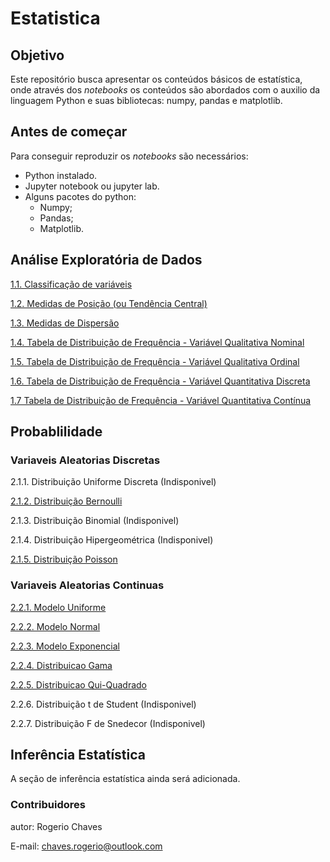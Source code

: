 # Estatistica

## Objetivo
Este repositório busca apresentar os conteúdos básicos de estatística, onde através dos _notebooks_ os conteúdos são abordados com o auxilio da linguagem Python e suas bibliotecas: numpy, pandas e matplotlib.

## Antes de começar
Para conseguir reproduzir os _notebooks_ são necessários:

- Python instalado.
- Jupyter notebook ou jupyter lab.
- Alguns pacotes do python:
  -  Numpy;
  -  Pandas;
  -  Matplotlib.

## Análise Exploratória de Dados
[1.1. Classificação de variáveis]()

[1.2. Medidas de Posição (ou Tendência Central)]()

[1.3. Medidas de Dispersão]()

[1.4. Tabela de Distribuição de Frequência - Variável Qualitativa Nominal]()

[1.5. Tabela de Distribuição de Frequência - Variável Qualitativa Ordinal]()

[1.6. Tabela de Distribuição de Frequência - Variável Quantitativa Discreta]()

[1.7 Tabela de Distribuição de Frequência - Variável Quantitativa Contínua]()

## Probablilidade

### Variaveis Aleatorias Discretas
2.1.1. Distribuição Uniforme Discreta (Indisponivel)

[2.1.2. Distribuição Bernoulli]()

2.1.3. Distribuição Binomial (Indisponivel)

2.1.4. Distribuição Hipergeométrica (Indisponivel)

[2.1.5. Distribuição Poisson]()

### Variaveis Aleatorias Continuas
[2.2.1. Modelo Uniforme]()

[2.2.2. Modelo Normal]()

[2.2.3. Modelo Exponencial]()

[2.2.4. Distribuicao Gama]()

[2.2.5. Distribuicao Qui-Quadrado]()

2.2.6. Distribuição t de Student (Indisponivel)

2.2.7. Distribuição F de Snedecor (Indisponivel)




## Inferência Estatística

A seção de inferência estatística ainda será adicionada.


### Contribuidores
autor: Rogerio Chaves

E-mail: chaves.rogerio@outlook.com

